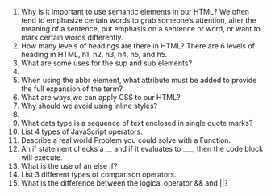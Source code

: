 1.	Why is it important to use semantic elements in our HTML? We often tend to emphasize certain words to grab someone’s attention, alter the meaning of a sentence, put emphasis on a sentence or word, or want to mark certain words differently.
2.	How many levels of headings are there in HTML? There are 6 levels of heading in HTML, h1, h2, h3, h4, h5, and h5.
3.	What are some uses for the sup and sub elements?
4.	
5.	When using the abbr element, what attribute must be added to provide the full expansion of the term?
6.	What are ways we can apply CSS to our HTML?
7.	Why should we avoid using inline styles?
8.	
9.	What data type is a sequence of text enclosed in single quote marks?
10.	List 4 types of JavaScript operators.
11.	Describe a real world Problem you could solve with a Function.
12.	An if statement checks a __ and if it evaluates to ___, then the code block will execute.
13.	What is the use of an else if?
14.	List 3 different types of comparison operators.
15.	What is the difference between the logical operator && and ||?
